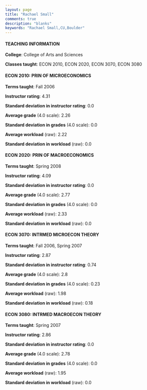 ```yaml
---
layout: page
title: "Rachael Small" 
comments: true
description: "blanks"
keywords: "Rachael Small,CU,Boulder"
---
```

<head>
<script src="https://ajax.googleapis.com/ajax/libs/jquery/2.1.3/jquery.min.js"></script>
<script src="https://dl.dropboxusercontent.com/s/pc42nxpaw1ea4o9/highcharts.js?dl=0"></script>
<!-- <script src="../assets/js/highcharts.js"></script> -->
<style type="text/css">@font-face {
	font-family: "Bebas Neue";
	src: url(https://www.filehosting.org/file/details/544349/BebasNeue Regular.otf) format("opentype");
	}
	h1.Bebas { 
		font-family: "Bebas Neue", Verdana, Tahoma;
	}
</style>
</head>
	   
#### TEACHING INFORMATION

**College**: College of Arts and Sciences

**Classes taught**: ECON 2010, ECON 2020, ECON 3070, ECON 3080

#### ECON 2010: PRIN OF MICROECONOMICS

**Terms taught**: Fall 2006

**Instructor rating**: 4.31

**Standard deviation in instructor rating**: 0.0

**Average grade** (4.0 scale): 2.26

**Standard deviation in grades** (4.0 scale): 0.0

**Average workload** (raw): 2.22

**Standard deviation in workload** (raw): 0.0

#### ECON 2020: PRIN OF MACROECONOMICS

**Terms taught**: Spring 2008

**Instructor rating**: 4.09

**Standard deviation in instructor rating**: 0.0

**Average grade** (4.0 scale): 2.77

**Standard deviation in grades** (4.0 scale): 0.0

**Average workload** (raw): 2.33

**Standard deviation in workload** (raw): 0.0

#### ECON 3070: INTRMED MICROECON THEORY

**Terms taught**: Fall 2006, Spring 2007

**Instructor rating**: 2.87

**Standard deviation in instructor rating**: 0.74

**Average grade** (4.0 scale): 2.8

**Standard deviation in grades** (4.0 scale): 0.23

**Average workload** (raw): 1.98

**Standard deviation in workload** (raw): 0.18

#### ECON 3080: INTRMED MACROECON THEORY

**Terms taught**: Spring 2007

**Instructor rating**: 2.86

**Standard deviation in instructor rating**: 0.0

**Average grade** (4.0 scale): 2.78

**Standard deviation in grades** (4.0 scale): 0.0

**Average workload** (raw): 1.95

**Standard deviation in workload** (raw): 0.0

